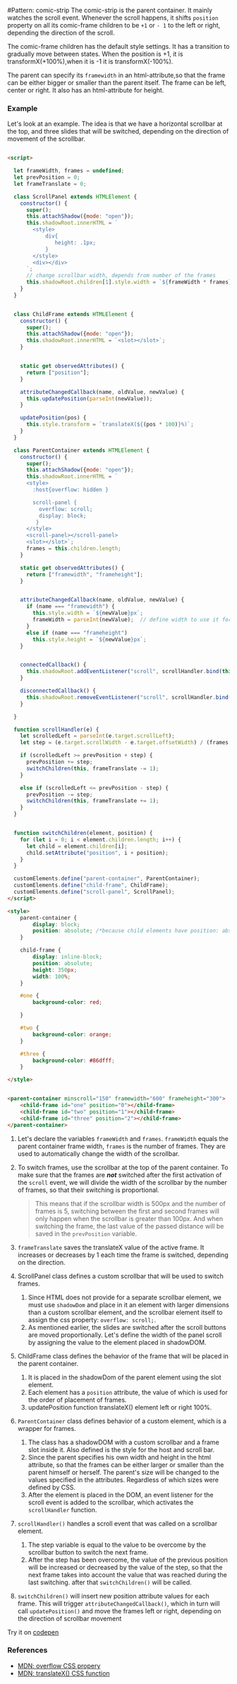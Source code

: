 #Pattern: comic-strip 
The comic-strip is the parent container. It mainly watches the scroll event. Whenever the scroll happens, it shifts `position`
 property on all its comic-frame children to be `+1` or `- 1` to the left or right, depending the direction of the scroll.

The comic-frame children has the default style settings. It has a transition to gradually move between states. When the
 position is +1, it is transformX(+100%),when it is -1 it is transformX(-100%).
 
The parent can specify its `framewidth` in an html-attribute,so that the frame can be either bigger or smaller than the
 parent itself. The frame can be left, center or right. It also has an html-attribute for height.


### Example
Let's look at an example. The idea is that we have a horizontal scrollbar at the top, and three slides that will be 
switched, depending on the direction of movement of the scrollbar. 

```html

<script>

  let frameWidth, frames = undefined;                                                    //[1]
  let prevPosition = 0;                                                                  //[2]
  let frameTranslate = 0;                                                                //[3]

  class ScrollPanel extends HTMLElement {                                                //[4]
    constructor() {
      super(); 
      this.attachShadow({mode: "open"});                                                 //[4.1]
      this.shadowRoot.innerHTML = `                                                      
        <style>
            div{
               height: .1px;  
            }
        </style>
        <div></div>
      `;
      // change scrollbar width, depends from number of the frames
      this.shadowRoot.children[1].style.width = `${frameWidth * frames}px`;              //[4.2]
    }
  }


  class ChildFrame extends HTMLElement {                                                 //[5]
    constructor() {
      super();
      this.attachShadow({mode: "open"});
      this.shadowRoot.innerHTML = `<slot></slot>`;                                       //[5.1]
    }


    static get observedAttributes() {
      return ["position"];
    }

    attributeChangedCallback(name, oldValue, newValue) {                                 //[5.2]
      this.updatePosition(parseInt(newValue));
    }

    updatePosition(pos) {                                                                //[5.3]
      this.style.transform = `translateX(${(pos * 100)}%)`;
    }
  }

  class ParentContainer extends HTMLElement {                                            //[6]
    constructor() {
      super();
      this.attachShadow({mode: "open"});                                                 //[6.1]           
      this.shadowRoot.innerHTML = `
      <style>
        :host{overflow: hidden }

        scroll-panel {
          overflow: scroll;
          display: block;
         }
      </style>
      <scroll-panel></scroll-panel>
      <slot></slot>`;
      frames = this.children.length;                                                     
    }

    static get observedAttributes() {
      return ["framewidth", "frameheight"];
    }


    attributeChangedCallback(name, oldValue, newValue) {                                 //[6.2]
      if (name === "framewidth") {
        this.style.width = `${newValue}px`;
        frameWidth = parseInt(newValue);  // define width to use it for scrollbar
      }
      else if (name === "frameheight")
        this.style.height = `${newValue}px`;
    }


    connectedCallback() {
      this.shadowRoot.addEventListener("scroll", scrollHandler.bind(this), true);        //[6.3]
    }

    disconnectedCallback() {
      this.shadowRoot.removeEventListener("scroll", scrollHandler.bind(this), true);     
    }

  }

  function scrollHandler(e) {                                                            //[7]
    let scrolledLeft = parseInt(e.target.scrollLeft);
    let step = (e.target.scrollWidth - e.target.offsetWidth) / (frames - 1);             //[7.1]

    if (scrolledLeft >= prevPosition + step) {                                           //[7.2]
      prevPosition += step;
      switchChildren(this, frameTranslate -= 1);                                       
    }

    else if (scrolledLeft <= prevPosition - step) {                                      //[7.2]
      prevPosition -= step;
      switchChildren(this, frameTranslate += 1);
    }
  }


  function switchChildren(element, position) {                                           //[8]
    for (let i = 0; i < element.children.length; i++) {
      let child = element.children[i];
      child.setAttribute("position", i + position); 
    }                                              
  }

  customElements.define("parent-container", ParentContainer);
  customElements.define("child-frame", ChildFrame);
  customElements.define("scroll-panel", ScrollPanel);
</script>

<style>
    parent-container {
        display: block;
        position: absolute; /*because child elements have position: absolute and can not be overflowed*/
    }

    child-frame {
        display: inline-block;
        position: absolute;
        height: 350px;
        width: 100%;
    }

    #one {
        background-color: red;

    }

    #two {
        background-color: orange;
    }

    #three {
        background-color: #86dfff;
    }

</style>


<parent-container minscroll="150" framewidth="600" frameheight="300">
    <child-frame id="one" position="0"></child-frame>
    <child-frame id="two" position="1"></child-frame>
    <child-frame id="three" position="2"></child-frame>
</parent-container>

```

 1.  Let's deсlare the variables `frameWidth` and `frames`. `frameWidth` equals the parent container frame width, `frames` 
is the number of frames. They are used to automatically change the width of the scrollbar. 
 2.  To switch frames, use the scrollbar at the top of the parent container.  To make sure that the frames are _**not**_ switched
after the first activation of the `scroll` event, we will divide the width of the scrollbar by the number of frames, 
so that their switching is proportional. 
     > This means that if the scrollbar width is 500px and the number of frames is 5, switching between the first and second
     frames will only happen when the scrollbar is greater than 100px. 
     And when switching the frame, the last value of the passed distance will be saved in the `prevPosition` variable. 

 3. `frameTranslate` saves the translateX value of the active frame. It increases or decreases by 1 each time the frame 
is switched, depending on the direction.
 4. ScrollPanel class defines a custom scrollbar that will be used to switch frames.
    1. Since HTML does not provide for a separate scrollbar element, we must use `shadowDom` and place in it an element with larger 
    dimensions than a custom scrollbar element, and the scrollbar element itself to assign the css property: `overflow: scroll;`.
    2. As mentioned earlier, the slides are switched after the scroll buttons are moved proportionally. Let's define the 
    width of the panel scroll by assigning the value to the element placed in shadowDOM.
5. ChildFrame class defines the behavior of the frame that will be placed in the parent container.
    1. It is placed in the shadowDom of the parent element using the slot element.
    2. Each element has a `position` attribute, the value of which is used for the order of placement of frames.
    3. updatePosition function translateX() element left or right 100%.
 6. `ParentContainer` class defines behavior of a custom element, which is a wrapper for frames.
    1. The class has a shadowDOM with a custom scrollbar and a frame slot inside it. Also defined is the style for the 
    host and scroll bar. 
    2. Since the parent specifies his own width and height in the html attribute, so that the frames can be either larger 
    or smaller than the parent himself or herself. The parent's size will be changed to the values specified in the attributes.
    Regardless of which sizes were defined by CSS.
    3. After the element is placed in the DOM, an event listener for the scroll event is added to the scrollbar, which 
    activates the `scrollHandler` function.
 7. `scrollHandler()` handles a scroll event that was called on a scrollbar element.
    1. The step variable is equal to the value to be overcome by the scrollbar button to switch the next frame.
    2. After the step has been overcome, the value of the previous position will be increased or decreased by the value
     of the step, so that the next frame takes into account the value that was reached during the last switching. after 
     that `switchChildren()` will be called.
 8. `switchChildren()` will insert new position attribute values for each frame. This will trigger `attributeChangedCallback()`,
     which in turn will call `updatePosition()` and move the frames left or right, depending on the direction of scrollbar movement 
  
Try it on [codepen](https://codepen.io/Halochkin/pen/WqqEWL?editors=1000)

### References
* [MDN: overflow CSS propery](https://developer.mozilla.org/en-US/docs/Web/CSS/overflow)
* [MDN: translateX() CSS function](https://developer.mozilla.org/en-US/docs/Web/CSS/transform-function/translateX)

